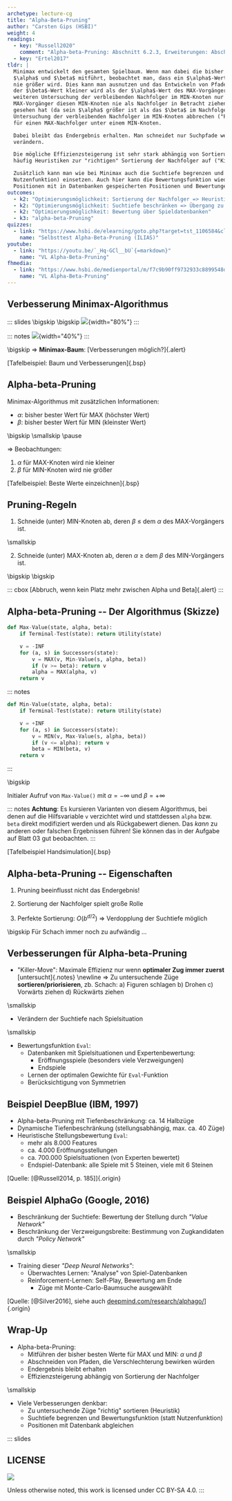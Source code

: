 ```yaml
---
archetype: lecture-cg
title: "Alpha-Beta-Pruning"
author: "Carsten Gips (HSBI)"
weight: 4
readings:
  - key: "Russell2020"
    comment: "Alpha-beta-Pruning: Abschnitt 6.2.3, Erweiterungen: Abschnitt 6.3"
  - key: "Ertel2017"
tldr: |
  Minimax entwickelt den gesamten Spielbaum. Wenn man dabei die bisher besten Werte für MAX und MIN als
  $\alpha$ und $\beta$ mitführt, beobachtet man, dass ein $\alpha$-Wert nie kleiner wird und ein $\beta$-Wert
  nie größer wird. Dies kann man ausnutzen und das Entwickeln von Pfaden abbrechen, wenn in einem MIN-Knoten
  der $\beta$-Wert kleiner wird als der $\alpha$-Wert des MAX-Vorgängers: (a) kann der $\beta$-Wert bei der
  weiteren Untersuchung der verbleibenden Nachfolger im MIN-Knoten nur noch kleiner werden, und (b) würde der
  MAX-Vorgänger diesen MIN-Knoten nie als Nachfolger in Betracht ziehen, da er bereits einen besseren Zug
  gesehen hat (da sein $\alpha$ größer ist als das $\beta$ im Nachfolger). Deshalb kann man hier sofort die
  Untersuchung der verbleibenden Nachfolger im MIN-Knoten abbrechen ("Pruning"). Eine analoge Überlegung gilt
  für einen MAX-Nachfolger unter einem MIN-Knoten.

  Dabei bleibt das Endergebnis erhalten. Man schneidet nur Suchpfade weg, die das Ergebnis von Minimax nicht
  verändern.

  Die mögliche Effizienzsteigerung ist sehr stark abhängig von Sortierung der Nachfolger! Deshalb stellt man
  häufig Heuristiken zur "richtigen" Sortierung der Nachfolger auf ("Killer-Moves").

  Zusätzlich kann man wie bei Minimax auch die Suchtiefe begrenzen und eine Bewertungsfunktion (statt der
  Nutzenfunktion) einsetzen. Auch hier kann die Bewertungsfunktion wieder gewichtete Features nutzen und/oder
  Positionen mit in Datenbanken gespeicherten Positionen und Bewertungen abgleichen.
outcomes:
  - k2: "Optimierungsmöglichkeit: Sortierung der Nachfolger => Heuristik"
  - k2: "Optimierungsmöglichkeit: Suchtiefe beschränken => Übergang zu Bewertungsfunktion"
  - k2: "Optimierungsmöglichkeit: Bewertung über Spieldatenbanken"
  - k3: "alpha-beta-Pruning"
quizzes:
  - link: "https://www.hsbi.de/elearning/goto.php?target=tst_1106584&client_id=FH-Bielefeld"
    name: "Selbsttest Alpha-Beta-Pruning (ILIAS)"
youtube:
  - link: "https://youtu.be/`_Hq-GCl__bU`{=markdown}"
    name: "VL Alpha-Beta-Pruning"
fhmedia:
  - link: "https://www.hsbi.de/medienportal/m/f7c9b90ff9732933c8899548d0f89eb320b59efeee015383a765494b60b29578aae796e92bf7df5a621ed1f8a6dc50649e3820fcc74c698cd3f25e6987882a53"
    name: "VL Alpha-Beta-Pruning"
---
```



## Verbesserung Minimax-Algorithmus

::: slides
\bigskip
\bigskip
![](images/minimax.png){width="80%"}
:::

::: notes
![](images/minimax.png){width="40%"}
:::

\bigskip
=> **Minimax-Baum**: [Verbesserungen möglich?]{.alert}

[Tafelbeispiel: Baum und Verbesserungen]{.bsp}


## Alpha-beta-Pruning

Minimax-Algorithmus mit zusätzlichen Informationen:

*   $\alpha$: bisher bester Wert für MAX (höchster Wert)
*   $\beta$: bisher bester Wert für MIN (kleinster Wert)

\bigskip
\smallskip
\pause

=> Beobachtungen:
1.  $\alpha$ für MAX-Knoten wird nie kleiner
2.  $\beta$ für MIN-Knoten wird nie größer

[Tafelbeispiel: Beste Werte einzeichnen]{.bsp}


## Pruning-Regeln

1.  Schneide (unter) MIN-Knoten ab, deren $\beta$ $\le$ dem
    $\alpha$ des MAX-Vorgängers ist.

\smallskip

2.  Schneide (unter) MAX-Knoten ab, deren $\alpha$ $\ge$ dem
    $\beta$ des MIN-Vorgängers ist.

\bigskip
\bigskip

::: cbox
[Abbruch, wenn kein Platz mehr zwischen Alpha und Beta]{.alert}
:::


## Alpha-beta-Pruning -- Der Algorithmus (Skizze)

```python
def Max-Value(state, alpha, beta):
    if Terminal-Test(state): return Utility(state)

    v = -INF
    for (a, s) in Successors(state):
        v = MAX(v, Min-Value(s, alpha, beta))
        if (v >= beta): return v
        alpha = MAX(alpha, v)
    return v
```


::: notes
```python
def Min-Value(state, alpha, beta):
    if Terminal-Test(state): return Utility(state)

    v = +INF
    for (a, s) in Successors(state):
        v = MIN(v, Max-Value(s, alpha, beta))
        if (v <= alpha): return v
        beta = MIN(beta, v)
    return v
```
:::

\bigskip

Initialer Aufruf von `Max-Value()` mit $\alpha = -\infty$ und $\beta = +\infty$

::: notes
**Achtung**: Es kursieren Varianten von diesem Algorithmus, bei denen auf die
Hilfsvariable `v` verzichtet wird und stattdessen `alpha` bzw. `beta` direkt
modifiziert werden und als Rückgabewert dienen. Das *kann* zu anderen oder falschen
Ergebnissen führen! Sie können das in der Aufgabe auf Blatt 03 gut beobachten.
:::

[Tafelbeispiel Handsimulation]{.bsp}


## Alpha-beta-Pruning -- Eigenschaften

1.  Pruning beeinflusst nicht das Endergebnis!

2.  Sortierung der Nachfolger spielt große Rolle

3.  Perfekte Sortierung: $O(b^{d/2})$ => Verdopplung der Suchtiefe möglich

\bigskip
Für Schach immer noch zu aufwändig ...


## Verbesserungen für Alpha-beta-Pruning

*   "Killer-Move": Maximale Effizienz nur wenn **optimaler Zug immer zuerst** [untersucht]{.notes} \newline
    => Zu untersuchende Züge **sortieren/priorisieren**, zb. Schach:
    a)  Figuren schlagen
    b)  Drohen
    c)  Vorwärts ziehen
    d)  Rückwärts ziehen

\smallskip

*   Verändern der Suchtiefe nach Spielsituation

\smallskip

*   Bewertungsfunktion `Eval`:
    *   Datenbanken mit Spielsituationen und Expertenbewertung:
        *   Eröffnungsspiele (besonders viele Verzweigungen)
        *   Endspiele
    *   Lernen der optimalen Gewichte für `Eval`-Funktion
    *   Berücksichtigung von Symmetrien


## Beispiel DeepBlue (IBM, 1997)

*   Alpha-beta-Pruning mit Tiefenbeschränkung: ca. 14 Halbzüge
*   Dynamische Tiefenbeschränkung (stellungsabhängig, max. ca. 40 Züge)
*   Heuristische Stellungsbewertung `Eval`:
    *   mehr als 8.000 Features
    *   ca. 4.000 Eröffnungsstellungen
    *   ca. 700.000 Spielsituationen (von Experten bewertet)
    *   Endspiel-Datenbank: alle Spiele mit 5 Steinen, viele mit 6 Steinen

[Quelle: [@Russell2014, p. 185]]{.origin}


## Beispiel AlphaGo (Google, 2016)

*   Beschränkung der Suchtiefe: Bewertung der Stellung durch *"Value Network"*
*   Beschränkung der Verzweigungsbreite: Bestimmung von Zugkandidaten durch
    *"Policy Network"*

\smallskip

*   Training dieser *"Deep Neural Networks"*:
    *   Überwachtes Lernen: "Analyse" von Spiel-Datenbanken
    *   Reinforcement-Lernen: Self-Play, Bewertung am Ende
        *   Züge mit Monte-Carlo-Baumsuche ausgewählt

[Quelle: [@Silver2016], siehe auch [deepmind.com/research/alphago/](https://deepmind.com/research/case-studies/alphago-the-story-so-far)]{.origin}


## Wrap-Up

*   Alpha-beta-Pruning:
    *   Mitführen der bisher besten Werte für MAX und MIN: $\alpha$ und $\beta$
    *   Abschneiden von Pfaden, die Verschlechterung bewirken würden
    *   Endergebnis bleibt erhalten
    *   Effizienzsteigerung abhängig von Sortierung der Nachfolger

\smallskip

*   Viele Verbesserungen denkbar:
    *   Zu untersuchende Züge "richtig" sortieren (Heuristik)
    *   Suchtiefe begrenzen und Bewertungsfunktion (statt Nutzenfunktion)
    *   Positionen mit Datenbank abgleichen







<!-- DO NOT REMOVE - THIS IS A LAST SLIDE TO INDICATE THE LICENSE AND POSSIBLE EXCEPTIONS (IMAGES, ...). -->
::: slides
## LICENSE
![](https://licensebuttons.net/l/by-sa/4.0/88x31.png)

Unless otherwise noted, this work is licensed under CC BY-SA 4.0.
:::
